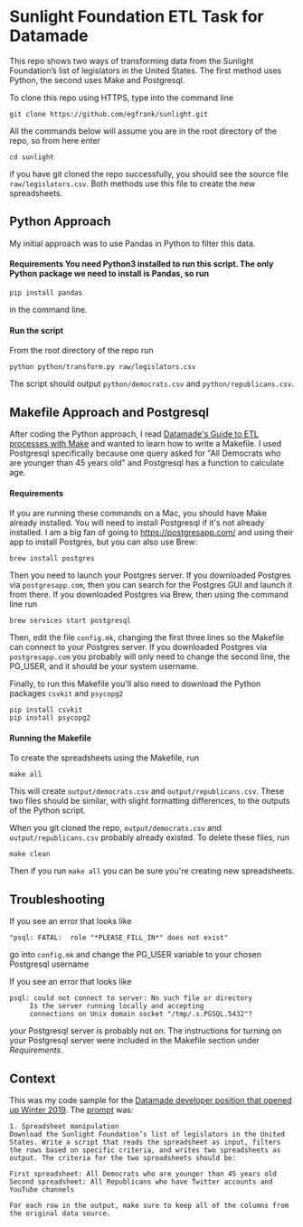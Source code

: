 # Sunlight Foundation ETL Task for Datamade

This repo shows two ways of transforming data from the Sunlight Foundation’s list of legislators in the United States.
The first method uses Python, the second uses Make and Postgresql.

To clone this repo using HTTPS, type into the command line

```
git clone https://github.com/egfrank/sunlight.git
```

All the commands below will assume you are in the root directory of the repo, so from here enter
```
cd sunlight
```
if you have git cloned the repo successfully, you should see the source file `raw/legislators.csv`. Both methods use this file to create the new spreadsheets.

## Python Approach
My initial approach was to use Pandas in Python to filter this data. 

#### Requirements You need Python3 installed to run this script. The only Python package we need to install is Pandas, so run
```
pip install pandas
```
in the command line. 

#### Run the script
From the root directory of the repo run
```
python python/transform.py raw/legislators.csv
```

The script should output `python/democrats.csv` and `python/republicans.csv`.


## Makefile Approach and Postgresql

After coding the Python approach, I read [Datamade's Guide to ETL processes with Make](https://github.com/datamade/data-making-guidelines) and wanted to learn how to write a Makefile. I used Postgresql specifically because one query asked for "All Democrats who are younger than 45 years old" and Postgresql has a function to calculate age.

#### Requirements 
If you are running these commands on a Mac, you should have Make already installed. You will need to install Postgresql if it's not already installed. I am a big fan of going to https://postgresapp.com/ and using their app to install Postgres, but you can also use Brew:
```
brew install postgres
```

Then you need to launch your Postgres server. If you downloaded Postgres via `postgresapp.com`, then you can search for the Postgres GUI and launch it from there. If you downloaded Postgres via Brew, then using the command line run
```
brew services start postgresql
```

Then, edit the file `config.mk`, changing the first three lines so the Makefile can connect to your Postgres server. If you downloaded Postgres via  `postgresapp.com` you probably will only need to change the second line, the PG_USER, and it should be your system username.

Finally, to run this Makefile you'll also need to download the Python packages `csvkit` and `psycopg2` 
```
pip install csvkit
pip install psycopg2
```
#### Running the Makefile

To create the spreadsheets using the Makefile, run
```
make all
```
This will create `output/democrats.csv` and `output/republicans.csv`. These two files should be similar, with slight formatting differences, to the outputs of the Python script.

When you git cloned the repo, `output/democrats.csv` and `output/republicans.csv` probably already existed. To delete these files, run
```
make clean
```
Then if you run `make all` you can be sure you're creating new spreadsheets.



## Troubleshooting

If you see an error that looks like 
```
"psql: FATAL:  role "*PLEASE_FILL_IN*" does not exist"
```
go into `config.mk` and change the PG_USER variable to your chosen Postgresql username

If you see an error that looks like
```
psql: could not connect to server: No such file or directory
     Is the server running locally and accepting
     connections on Unix domain socket "/tmp/.s.PGSQL.5432"?
```
your Postgresql server is probably not on. The instructions for turning on your Postgresql server were included in the Makefile section under *Requirements*.



## Context

This was my code sample for the [Datamade developer position that opened up Winter 2019](https://datamade.us/blog/join-the-datamade-team/). The [prompt](https://docs.google.com/document/d/11_WSplUs2rX2Tw8a-Oko0uHW3fGtWAD3c7gIhmQeB64/edit) was:
```
1. Spreadsheet manipulation
Download the Sunlight Foundation’s list of legislators in the United States. Write a script that reads the spreadsheet as input, filters the rows based on specific criteria, and writes two spreadsheets as output. The criteria for the two spreadsheets should be:

First spreadsheet: All Democrats who are younger than 45 years old
Second spreadsheet: All Republicans who have Twitter accounts and YouTube channels

For each row in the output, make sure to keep all of the columns from the original data source.
```
